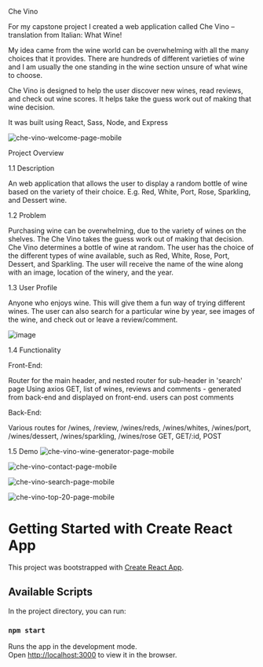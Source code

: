 Che Vino

For my capstone project I created a web application called Che Vino – translation from Italian: What Wine!

My idea came from the wine world can be overwhelming with all the many choices that it provides. There are hundreds of different varieties of wine and I am usually the one standing in the wine section unsure of what wine to choose.

Che Vino is designed to help the user discover new wines, read reviews, and check out wine scores. It helps take the guess work out of making that wine decision.

It was built using React, Sass, Node, and Express

![che-vino-welcome-page-mobile](https://user-images.githubusercontent.com/82847249/145069648-5a3179ff-2725-4cf0-a66b-572aa40c22a4.jpg)

Project Overview

1.1 Description

An web application that allows the user to display a random bottle of wine based on the variety of their choice. E.g. Red, White, Port, Rose, Sparkling, and Dessert wine.

1.2 Problem

Purchasing wine can be overwhelming, due to the variety of wines on the shelves. The Che Vino takes the guess work out of making that decision. Che Vino determines a bottle of wine at random. The user has the choice of the different types of wine available, such as Red, White, Rose, Port, Dessert, and Sparkling. The user will receive the name of the wine along with an image, location of the winery, and the year.

1.3 User Profile

Anyone who enjoys wine. This will give them a fun way of trying different wines. The user can also search for a particular wine by year, see images of the wine, and check out or leave a review/comment.

![image](https://user-images.githubusercontent.com/82847249/145070211-f97e1463-1508-4eea-8c53-dc343c72a493.png)

1.4 Functionality

Front-End:

Router for the main header, and nested router for sub-header in 'search' page
Using axios GET, list of wines, reviews and comments - generated from back-end and displayed on front-end.
users can post comments

Back-End:

Various routes for /wines, /review, /wines/reds, /wines/whites, /wines/port, /wines/dessert, /wines/sparkling, /wines/rose
GET, GET/:id, POST

1.5 Demo
![che-vino-wine-generator-page-mobile](https://user-images.githubusercontent.com/82847249/145074800-c3e75edd-2a86-4bf2-a3f9-9e3a550b92eb.jpg)

![che-vino-contact-page-mobile](https://user-images.githubusercontent.com/82847249/145074855-c17dc139-81c3-4df8-b7b8-cdadcd01b6e2.jpg)

![che-vino-search-page-mobile](https://user-images.githubusercontent.com/82847249/145074880-bae04c77-5fc8-44aa-bbdf-68fa9986df39.jpg)


![che-vino-top-20-page-mobile](https://user-images.githubusercontent.com/82847249/145074892-f4cd6e2a-ad54-4ec0-89dc-99eb52476555.jpg)


# Getting Started with Create React App

This project was bootstrapped with [Create React App](https://github.com/facebook/create-react-app).

## Available Scripts

In the project directory, you can run:

### `npm start`

Runs the app in the development mode.\
Open [http://localhost:3000](http://localhost:3000) to view it in the browser.
